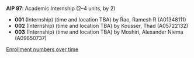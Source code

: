 **AIP 97**: Academic Internship (2–4 units, by 2)

- **001** (Internship) (time and location TBA) by Rao, Ramesh R (A01348111)
- **002** (Internship) (time and location TBA) by Kousser, Thad (A05722132)
- **003** (Internship) (time and location TBA) by Moshiri, Alexander Niema (A09850737)

[Enrollment numbers over time](./AIP97.tsv)
